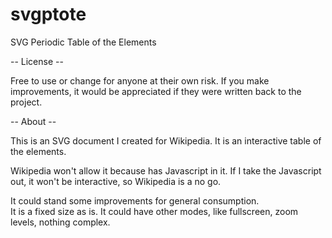 svgptote
========

SVG Periodic Table of the Elements

 -- License --

Free to use or change for anyone at their own risk.  If you make improvements, it would be appreciated if they were written back to the project.

 -- About --

This is an SVG document I created for Wikipedia.  It is an interactive table of the elements.

Wikipedia won't allow it because has Javascript in it.  If I take the Javascript out, it won't be interactive, so Wikipedia is a no go.

It could stand some improvements for general consumption.  
It is a fixed size as is.  It could have other modes, like fullscreen, zoom levels, nothing complex.




